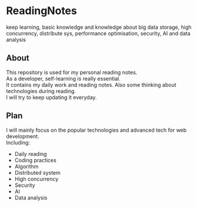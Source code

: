 # ReadingNotes
keep learning, basic knowledge and  knowledge about big data storage, high concurrency, distribute sys, performance optimisation, security, AI and data analysis 

## About

This repository is used for my personal reading notes.  
As a developer, self-learning is really essential.  
It contains my daily work and reading notes. Also some thinking about technologies during reading.  
I will try to keep updating it everyday. 

## Plan

I will mainly focus on the popular technologies and advanced tech for web development.  
Including:
* Daily reading
* Coding practices
* Algorithm
* Distributed system
* High concurrency
* Security
* AI
* Data analysis